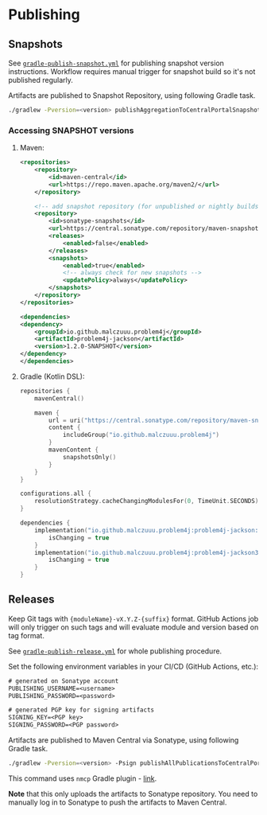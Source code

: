 # Publishing

## Snapshots

See [`gradle-publish-snapshot.yml`](.github/workflows/gradle-publish-snapshot.yml) for publishing snapshot version
instructions. Workflow requires manual trigger for snapshot build so it's not published regularly.

Artifacts are published to Snapshot Repository, using following Gradle task.

```bash
./gradlew -Pversion=<version> publishAggregationToCentralPortalSnapshots
```

### Accessing SNAPSHOT versions

1. Maven:
   ```xml
   <repositories>
       <repository>
           <id>maven-central</id>
           <url>https://repo.maven.apache.org/maven2/</url>
       </repository>
   
       <!-- add snapshot repository (for unpublished or nightly builds) -->
       <repository>
           <id>sonatype-snapshots</id>
           <url>https://central.sonatype.com/repository/maven-snapshots/</url>
           <releases>
               <enabled>false</enabled>
           </releases>
           <snapshots>
               <enabled>true</enabled>
               <!-- always check for new snapshots -->
               <updatePolicy>always</updatePolicy>
           </snapshots>
       </repository>
   </repositories>
   
   <dependencies>
   <dependency>
       <groupId>io.github.malczuuu.problem4j</groupId>
       <artifactId>problem4j-jackson</artifactId>
       <version>1.2.0-SNAPSHOT</version>
   </dependency>
   </dependencies>
   ```
2. Gradle (Kotlin DSL):
   ```kotlin
   repositories {
       mavenCentral()
   
       maven {
           url = uri("https://central.sonatype.com/repository/maven-snapshots/")
           content {
               includeGroup("io.github.malczuuu.problem4j")
           }
           mavenContent {
               snapshotsOnly()
           }
       }
   }
   
   configurations.all {
       resolutionStrategy.cacheChangingModulesFor(0, TimeUnit.SECONDS)
   }
   
   dependencies {
       implementation("io.github.malczuuu.problem4j:problem4j-jackson:1.2.0-SNAPSHOT") {
           isChanging = true   
       }
       implementation("io.github.malczuuu.problem4j:problem4j-jackson3:1.0.0-SNAPSHOT") {
           isChanging = true   
       }
   }
   ```

## Releases

Keep Git tags with `{moduleName}-vX.Y.Z-{suffix}` format. GitHub Actions job will only trigger on such tags and will
evaluate module and version based on tag format.

See [`gradle-publish-release.yml`](.github/workflows/gradle-publish-release.yml) for whole publishing procedure.

Set the following environment variables in your CI/CD (GitHub Actions, etc.):

```txt
# generated on Sonatype account
PUBLISHING_USERNAME=<username>
PUBLISHING_PASSWORD=<password>

# generated PGP key for signing artifacts
SIGNING_KEY=<PGP key>
SIGNING_PASSWORD=<PGP password>
```

Artifacts are published to Maven Central via Sonatype, using following Gradle task.

```bash
./gradlew -Pversion=<version> -Psign publishAllPublicationsToCentralPortal
```

This command uses `nmcp` Gradle plugin - [link](https://github.com/GradleUp/nmcp).

**Note** that this only uploads the artifacts to Sonatype repository. You need to manually log in to Sonatype to push
the artifacts to Maven Central.
